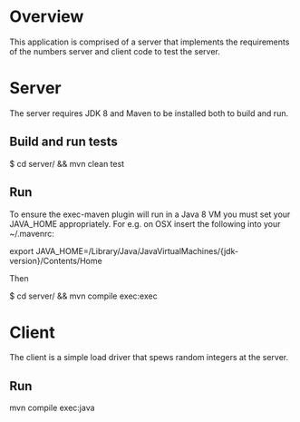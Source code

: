 # Overview

This application is comprised of a server that implements the requirements of the numbers server and client code to test the server.

# Server

The server requires JDK 8 and Maven to be installed both to build and run.

## Build and run tests

$ cd server/ && mvn clean test

## Run

To ensure the exec-maven plugin will run in a Java 8 VM you must set your JAVA_HOME appropriately.
For e.g. on OSX insert the following into your ~/.mavenrc:

export JAVA_HOME=/Library/Java/JavaVirtualMachines/{jdk-version}/Contents/Home

Then

$ cd server/ && mvn compile exec:exec

# Client

The client is a simple load driver that spews random integers at the server.

## Run

mvn compile exec:java
